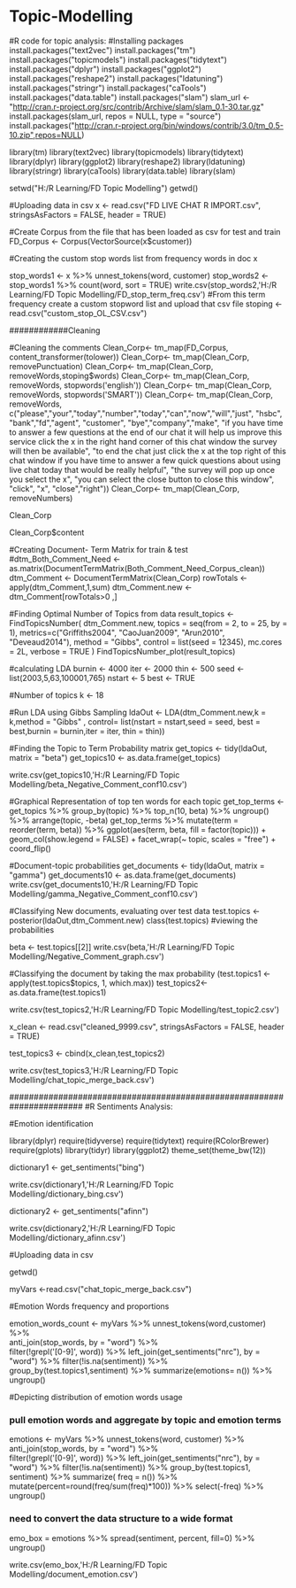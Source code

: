 # Topic-Modelling

#R code for topic analysis:
#Installing packages
install.packages("text2vec")
install.packages("tm")
install.packages("topicmodels")
install.packages("tidytext")
install.packages("dplyr")
install.packages("ggplot2")
install.packages("reshape2")
install.packages("ldatuning")
install.packages("stringr")
install.packages("caTools")
install.packages("data.table")
install.packages("slam")
slam_url <- "http://cran.r-project.org/src/contrib/Archive/slam/slam_0.1-30.tar.gz"
install.packages(slam_url, repos = NULL, type = "source")
install.packages("http://cran.r-project.org/bin/windows/contrib/3.0/tm_0.5-10.zip",repos=NULL)

library(tm)
library(text2vec)
library(topicmodels)
library(tidytext)
library(dplyr)
library(ggplot2)
library(reshape2)
library(ldatuning)
library(stringr)
library(caTools)
library(data.table)
library(slam)

setwd("H:/R Learning/FD Topic Modelling")
getwd()

#Uploading data in csv
x <- read.csv("FD LIVE CHAT R IMPORT.csv", stringsAsFactors = FALSE, header = TRUE)


#Create Corpus from the file that has been loaded as csv for test and train 
FD_Corpus <- Corpus(VectorSource(x$customer))

#Creating the custom stop words list from frequency words in doc x

stop_words1 <- x %>%
  unnest_tokens(word, customer)
stop_words2 <-stop_words1 %>%
  count(word, sort = TRUE)
write.csv(stop_words2,'H:/R Learning/FD Topic Modelling/FD_stop_term_freq.csv')
#From this term frequency create a custom stopword list and upload that csv file
stoping <-read.csv("custom_stop_OL_CSV.csv")

############Cleaning

#Cleaning the comments
Clean_Corp<- tm_map(FD_Corpus, content_transformer(tolower))
Clean_Corp<- tm_map(Clean_Corp, removePunctuation)
Clean_Corp<- tm_map(Clean_Corp, removeWords,stoping$words)
Clean_Corp<- tm_map(Clean_Corp, removeWords, stopwords('english'))
Clean_Corp<- tm_map(Clean_Corp, removeWords, stopwords('SMART'))
Clean_Corp<- tm_map(Clean_Corp, removeWords, c("please","your","today","number","today","can","now","will","just", "hsbc", "bank","fd","agent", "customer", "bye","company","make", 
                                               "if you have time to answer a few questions at the end of our chat it will help us improve this service click the x in the right hand corner of this chat window the survey will then be available",
                                               "to end the chat just click the x at the top right of this chat window if you have time to answer a few quick questions about using live chat today that would be really helpful",
                                               "the survey will pop up once you select the x", "you can select the close button to close this window", "click", "x", "close","right"))
Clean_Corp<- tm_map(Clean_Corp, removeNumbers)

Clean_Corp

Clean_Corp$content

#Creating Document- Term Matrix for train & test
#dtm_Both_Comment_Need <- as.matrix(DocumentTermMatrix(Both_Comment_Need_Corpus_clean))
dtm_Comment <- DocumentTermMatrix(Clean_Corp)
rowTotals <- apply(dtm_Comment,1,sum)
dtm_Comment.new <- dtm_Comment[rowTotals>0 ,]


#Finding Optimal Number of Topics from data
result_topics <- FindTopicsNumber(
  dtm_Comment.new,
  topics = seq(from = 2, to = 25, by = 1),
  metrics=c("Griffiths2004", "CaoJuan2009", "Arun2010", "Deveaud2014"),
  method = "Gibbs",
  control = list(seed = 12345),
  mc.cores = 2L,
  verbose = TRUE
)
FindTopicsNumber_plot(result_topics)

#calculating LDA
burnin <- 4000
iter <- 2000
thin <- 500
seed <- list(2003,5,63,100001,765)
nstart <- 5
best <- TRUE

#Number of topics
k <- 18

#Run LDA using Gibbs Sampling 
ldaOut <- LDA(dtm_Comment.new,k = k,method = "Gibbs" , control= list(nstart = nstart,seed = seed, best = best,burnin = burnin,iter = iter, thin = thin))

#Finding the Topic to Term Probability matrix
get_topics <- tidy(ldaOut, matrix = "beta")
get_topics10 <- as.data.frame(get_topics)

write.csv(get_topics10,'H:/R Learning/FD Topic Modelling/beta_Negative_Comment_conf10.csv')

#Graphical Representation of top ten words for each topic
get_top_terms <- get_topics %>%
  group_by(topic) %>%
  top_n(10, beta) %>%
  ungroup() %>%
  arrange(topic, -beta)
get_top_terms %>%
  mutate(term = reorder(term, beta)) %>%
  ggplot(aes(term, beta, fill = factor(topic))) +
  geom_col(show.legend = FALSE) +
  facet_wrap(~ topic, scales = "free") +
  coord_flip()

#Document-topic probabilities
get_documents <- tidy(ldaOut, matrix = "gamma")
get_documents10 <- as.data.frame(get_documents)
write.csv(get_documents10,'H:/R Learning/FD Topic Modelling/gamma_Negative_Comment_conf10.csv')

#Classifying New documents, evaluating over test data
test.topics <- posterior(ldaOut,dtm_Comment.new)
class(test.topics)
#viewing the probabilities

beta <- test.topics[[2]]
write.csv(beta,'H:/R Learning/FD Topic Modelling/Negative_Comment_graph.csv')

#Classifying the document by taking the max probability
(test.topics1 <- apply(test.topics$topics, 1, which.max))
test_topics2<-as.data.frame(test.topics1)

write.csv(test_topics2,'H:/R Learning/FD Topic Modelling/test_topic2.csv')

x_clean <- read.csv("cleaned_9999.csv", stringsAsFactors = FALSE, header = TRUE)

test_topics3 <- cbind(x_clean,test_topics2)

write.csv(test_topics3,'H:/R Learning/FD Topic Modelling/chat_topic_merge_back.csv')


#######################################################################
#R Sentiments Analysis:

#Emotion identification

library(dplyr)
require(tidyverse)
require(tidytext)
require(RColorBrewer)
require(gplots)
library(tidyr)
library(ggplot2)
theme_set(theme_bw(12))

dictionary1 <- get_sentiments("bing")

write.csv(dictionary1,'H:/R Learning/FD Topic Modelling/dictionary_bing.csv')

dictionary2 <- get_sentiments("afinn")

write.csv(dictionary2,'H:/R Learning/FD Topic Modelling/dictionary_afinn.csv')

#Uploading data in csv

getwd()

myVars <-read.csv("chat_topic_merge_back.csv")

#Emotion Words frequency and proportions

emotion_words_count <- myVars %>% 
  unnest_tokens(word,customer) %>%                           
  anti_join(stop_words, by = "word") %>%                  
  filter(!grepl('[0-9]', word)) %>%
  left_join(get_sentiments("nrc"), by = "word") %>%
  filter(!is.na(sentiment)) %>%
  group_by(test.topics1,sentiment) %>%
  summarize(emotions= n()) %>%
  ungroup()


#Depicting distribution of emotion words usage
### pull emotion words and aggregate by topic and emotion terms

emotions <- myVars %>% 
  unnest_tokens(word, customer) %>%                           
  anti_join(stop_words, by = "word") %>%                  
  filter(!grepl('[0-9]', word)) %>%
  left_join(get_sentiments("nrc"), by = "word") %>%
  filter(!is.na(sentiment)) %>%
  group_by(test.topics1, sentiment) %>%
  summarize( freq = n()) %>%
  mutate(percent=round(freq/sum(freq)*100)) %>%
  select(-freq) %>%
  ungroup()

### need to convert the data structure to a wide format

emo_box = emotions %>% spread(sentiment, percent, fill=0) %>% ungroup()

write.csv(emo_box,'H:/R Learning/FD Topic Modelling/document_emotion.csv')

